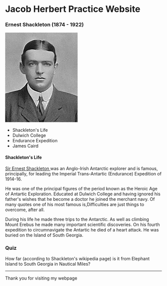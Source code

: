 # Jacob Herbert Practice Website

<html>

<body>

### Ernest Shackleton (1874 - 1922)
<img src="shackletonicon.jpg" alt = "Ernest Shackleton at Dulwich College"/>


* Shackleton's Life 
* Dulwich College 
* Endurance Expedition 
* James Caird 

#### Shackleton's Life


<a href="https://en.wikipedia.org/wiki/Ernest_Shackleton" target ="_blank"> Sir Ernest Shackleton </a> was an
 Anglo-Irish Antarctic explorer and is famous, principally, for leading the Imperial Trans-Antartic (Endurance) 
Expedition of 1914-16.

He was one of the principal figures of the period known as the Heroic Age of Antartic Exploration.
 Educated at Dulwich College and having ignored his father's wishes that he become a doctor he joined the merchant 
navy. Of many quotes one of his most famous is,<span class="myquote">Difficulties are just things to overcome, 
after all.

During his life he made three trips to the Antarctic. As well as climbing Mount Erebus he made many important
 scientific discoveries. On his fourth expedition to circumnavigate the Antartic he died of a heart attack. 
He was buried on the Island of South Georgia.


### Quiz
How far (according to Shackleton's wikipedia page) is it from Elephant Island
to South Georgia in Nautical Miles?

---

Thank you for visiting my webpage



